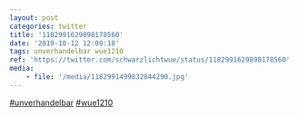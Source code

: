 ```yaml
---
layout: post
categories: twitter
title: '1182991629898178560'
date: '2019-10-12 12:09:18'
tags: unverhandelbar wue1210
ref: 'https://twitter.com/schwarzlichtwue/status/1182991629898178560'
media:
    - file: '/media/1182991499832844290.jpg'
---
```

[#unverhandelbar](/t/unverhandelbar) [#wue1210](/t/wue1210) 